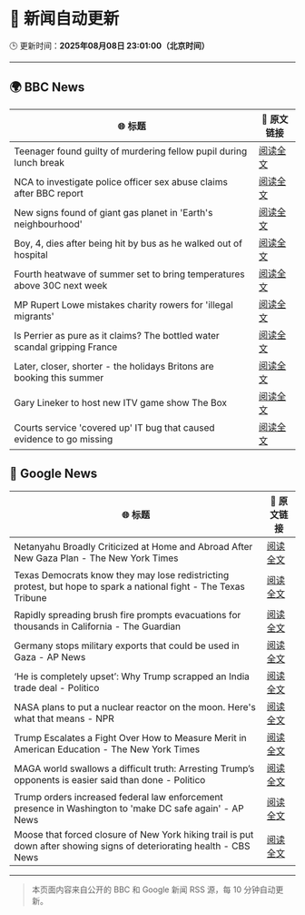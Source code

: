 # 🧠 新闻自动更新

🕒 更新时间：**2025年08月08日 23:01:00（北京时间）**

---

## 🌍 BBC News

| 🌐 标题 | 🔗 原文链接 |
|--------|-------------|
| Teenager found guilty of murdering fellow pupil during lunch break | [阅读全文](https://www.bbc.com/news/articles/cn5e4yw9pr2o?at_medium=RSS&at_campaign=rss) |
| NCA to investigate police officer sex abuse claims after BBC report | [阅读全文](https://www.bbc.com/news/articles/cjw6qj990lno?at_medium=RSS&at_campaign=rss) |
| New signs found of giant gas planet in 'Earth's neighbourhood' | [阅读全文](https://www.bbc.com/news/articles/cx2xezw3dkpo?at_medium=RSS&at_campaign=rss) |
| Boy, 4, dies after being hit by bus as he walked out of hospital | [阅读全文](https://www.bbc.com/news/articles/c5ylxv7wd33o?at_medium=RSS&at_campaign=rss) |
| Fourth heatwave of summer set to bring temperatures above 30C next week | [阅读全文](https://www.bbc.com/weather/articles/czjm4zl20wzo?at_medium=RSS&at_campaign=rss) |
| MP Rupert Lowe mistakes charity rowers for 'illegal migrants' | [阅读全文](https://www.bbc.com/news/articles/cdd32lnq445o?at_medium=RSS&at_campaign=rss) |
| Is Perrier as pure as it claims? The bottled water scandal gripping France | [阅读全文](https://www.bbc.com/news/articles/cyvn3qe0jpgo?at_medium=RSS&at_campaign=rss) |
| Later, closer, shorter - the holidays Britons are booking this summer | [阅读全文](https://www.bbc.com/news/articles/c939gx4gqwpo?at_medium=RSS&at_campaign=rss) |
| Gary Lineker to host new ITV game show The Box | [阅读全文](https://www.bbc.com/news/articles/cwy53zynp1wo?at_medium=RSS&at_campaign=rss) |
| Courts service 'covered up' IT bug that caused evidence to go missing | [阅读全文](https://www.bbc.com/news/articles/cwye2q00k51o?at_medium=RSS&at_campaign=rss) |

## 📰 Google News

| 🌐 标题 | 🔗 原文链接 |
|--------|-------------|
| Netanyahu Broadly Criticized at Home and Abroad After New Gaza Plan - The New York Times | [阅读全文](https://news.google.com/rss/articles/CBMihAFBVV95cUxOTTNYZGE0WTBybVB5eWVaSHZ2dTNzek5ZWHdqbmVHTGM4VXpTRlJjamNFdGZKLUthNV9HUkRLT2I1UkhSOEVIelZqQWJTLW42c0pnX0haUWV1Q1FxREU4VXhuWllreFY3bVJqeThIODZhX2tUUEJJVGphdjJ0bW1ibnhCRUw?oc=5) |
| Texas Democrats know they may lose redistricting protest, but hope to spark a national fight - The Texas Tribune | [阅读全文](https://news.google.com/rss/articles/CBMiowFBVV95cUxPZHBQRW50dEdJRURrdWlOQ21wRHVzRGsxd0ViVVRZRUNUekxJbjBaSWc0QzF6UEo5aFZ4YjBHMWxueVBiX2JVVHY4ZWNnYVpxYWlmV0V2RXNiUFFIRlp6Z3VzdHQwdER1dDJjbTlneXpjSGdwWHRzN0YzMk5VZXFwa054Um5Sek4xZW9qTXJzejNaT2QxYWd3QlNaQzFhVnNXRHM4?oc=5) |
| Rapidly spreading brush fire prompts evacuations for thousands in California - The Guardian | [阅读全文](https://news.google.com/rss/articles/CBMiekFVX3lxTFBjMUpYUHVndGNDTG1QRGpuVGM5RGt5ZUZWWDhjQUJDSDJaYjYzUllxS1hkdGc1cy1Cc2E4U0FoMVVBVzZMb1FyTUNkSUdqc1JPMllFNkhEcGszcElSVlcxa3RmOVNvM2Fxc2hGQ0Uwc1dSeTR0TjNLNER3?oc=5) |
| Germany stops military exports that could be used in Gaza - AP News | [阅读全文](https://news.google.com/rss/articles/CBMiiwFBVV95cUxONlBXVDFxR25Jb0ZNTjdxVmJxRHRCZzF3YXFoa0U2TjBPbDR6cmZRLTUyU1p1eGJaalVhVXZvUzdOYkJsUnJRMzU1enNORkJFMENPdWFYWndfamdRS3pnaXFBd3pQbFdnV2ZUMTlqcmZCWW9BOGpFMmNOMENtUERlLWlaRXRLZlJNSWo0?oc=5) |
| ‘He is completely upset’: Why Trump scrapped an India trade deal - Politico | [阅读全文](https://news.google.com/rss/articles/CBMifEFVX3lxTE8xVi1FMGZPMHRvSzJrb1ZORTlERWItbXdZa1JVSkdWWm9IX0p4WUdPSmF5Y0trMnhMa0V0WVVQa1NhWnBUd3NuS3RraHhpX1hpSmJzZTVuNnhtT0s5emU3cGVxMHItcXh3bXNJWTBKQXRKWVZzYi1CWEpONzA?oc=5) |
| NASA plans to put a nuclear reactor on the moon. Here's what that means - NPR | [阅读全文](https://news.google.com/rss/articles/CBMikAFBVV95cUxQR2NwWGVHam51SmpMR0h6V3NIQXdNVG9Mc09kakhzNXd5d2FEQTBkNDVVUllMSmNvcHdKV25GckQ0azN5ZjhaRU1UMmtRSllVOVRnWU5ReWgtc3FFb0JPRUtDVnY2N050WmRYYjNxRUpObGQ5YlJSZGlLZ3NKTEowVlNIMDBkdVFnbENGaXplM2o?oc=5) |
| Trump Escalates a Fight Over How to Measure Merit in American Education - The New York Times | [阅读全文](https://news.google.com/rss/articles/CBMiigFBVV95cUxOUTk4M1AyUzVMX1o3M3pTSmJPMGZmS3NKNC1kUGlzcDc3UWU2NWd3SlFrNUVTN0swc3pMalRralR2WlhoWnU0eFVhM0UxNnRTdkJxSEpKeUdnUDlJemZFVUxIMGxZeUVuTHJ5SG5ZNHluSnVFWFhJRUtMTFBrV0F5c3g2eXFnVE4zSFE?oc=5) |
| MAGA world swallows a difficult truth: Arresting Trump’s opponents is easier said than done - Politico | [阅读全文](https://news.google.com/rss/articles/CBMiiwFBVV95cUxOMEhkREdKTm9RaW1DWXg2TWY5UTFfWnZ1REVHa0s4TlAyNjlNRUJwQlNLakNvRG52TEtlZjRVUTE2X0dVYl9TVWpLeTJWeE1BRlJxWU5DVnRVZzl2SGN6VTVMb2d1T2JTaEZaa3N3SmpucEFUdWpmTEJfYlhVUVhtV2xMdm4tSjRzc2RB?oc=5) |
| Trump orders increased federal law enforcement presence in Washington to 'make DC safe again' - AP News | [阅读全文](https://news.google.com/rss/articles/CBMiuwFBVV95cUxOLWh0TnNPcnFWOEIzSjhhMEhQWTdXM0l5R2FJZGpMSjNyNE1UTTBwZHhnOTc0WlhpRXFzLXhjWWlfUlJYc1VDMXJLT0lVdWRfX3d1by1XM3g2eHBLdGFLVFk2VFltUzU2ODdGYzM4bUZrVkxTel92SWR1ODZhdXRiZDR4TnBUOHY2VDVKYXdrMHhscTE2M0xSRVV0YjZmT040U2dlTXpSWXNxUWJxOFVxdGExU1dfQUlaOEdB?oc=5) |
| Moose that forced closure of New York hiking trail is put down after showing signs of deteriorating health - CBS News | [阅读全文](https://news.google.com/rss/articles/CBMifEFVX3lxTFBGekxPaHk1SElsME81NXNmRDNWbE9lZ0FJdWdNWkV1eDVqLVJNUEpqWEpIcmpncUt6UllqOURkN21fN2dGckMxNmFlQ0RMZFlYS3p1N1JpZ2sxQW5jM3NfQzFaa0xUT3FJdDRyX1d2WHNXMEk4RjVELUtJM3TSAYIBQVVfeXFMUEJXeVZLeEVpYWdsVTItb2RFYjJvalpmRjZERk9IZlZXSmxYWEd1cDE0RC1QVlg1QlAzSk1femxoei1pM1FRTVdUOGZoTHlGV09WWFZvV2Y1YWtWU2hZamV6MnBjRXA4VnhaTHpzM0lGLXhRdkUzZ0x3ZVpJVTA5VkhKdw?oc=5) |

---
> 本页面内容来自公开的 BBC 和 Google 新闻 RSS 源，每 10 分钟自动更新。
